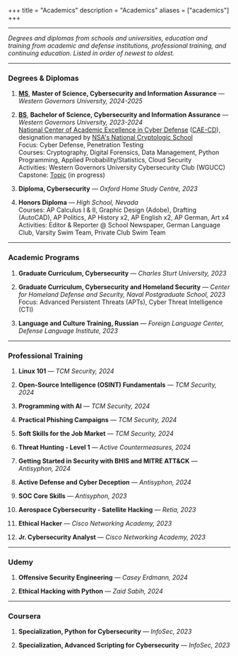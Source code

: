 +++
title = "Academics"
description = "Academics"
aliases = ["academics"]
+++

---

*Degrees and diplomas from schools and universities, education and training from academic and defense institutions, professional training, and continuing education. Listed in order of newest to oldest.*

---

### Degrees & Diplomas

1. [**MS**](https://www.wgu.edu/online-it-degrees/cybersecurity-information-assurance-masters-program.html), **Master of Science, Cybersecurity and Information Assurance** — *Western Governors University, 2024-2025*

2. [**BS**](https://www.wgu.edu/online-it-degrees/cybersecurity-information-assurance-bachelors-program.html), **Bachelor of Science, Cybersecurity and Information Assurance** — *Western Governors University, 2023-2024* \
 [National Center of Academic Excellence in Cyber Defense](https://www.wgu.edu/online-it-degrees/cybersecurity-information-assurance-bachelors-program/cae-cde-program-designation.html) ([CAE-CD](https://caecommunity.org/about-us/what-cae-cybersecurity)), designation managed by [NSA's National Cryptologic School](https://www.nsa.gov/Academics/Centers-of-Academic-Excellence/) \
 Focus: Cyber Defense, Penetration Testing \
 Courses: Cryptography, Digital Forensics, Data Management, Python Programming, Applied Probability/Statistics, Cloud Security \
 Activities: Western Governors University Cybersecurity Club (WGUCC) \
 Capstone: [Topic](https://noahsec.pro/writing) (in progress) 

3. **Diploma, Cybersecurity** — *Oxford Home Study Centre, 2023*

4. **Honors Diploma** — *High School, Nevada* \
 Courses: AP Calculus I & II, Graphic Design (Adobe), Drafting (AutoCAD), AP Politics, AP History x2, AP English x2, AP German, Art x4 \
 Activities: Editor & Reporter @ School Newspaper, German Language Club, Varsity Swim Team, Private Club Swim Team

---

### Academic Programs

1. **Graduate Curriculum, Cybersecurity** — *Charles Sturt University, 2023*

2. **Graduate Curriculum, Cybersecurity and Homeland Security** — *Center for Homeland Defense and Security, Naval Postgraduate School, 2023* \
 Focus: Advanced Persistent Threats (APTs), Cyber Threat Intelligence (CTI)

3. **Language and Culture Training, Russian** — *Foreign Language Center, Defense Language Institute, 2023*

---

### Professional Training

1. **Linux 101** — *TCM Security, 2024*

2. **Open-Source Intelligence (OSINT) Fundamentals** — *TCM Security, 2024*

3. **Programming with AI** — *TCM Security, 2024*

4. **Practical Phishing Campaigns** — *TCM Security, 2024*

5. **Soft Skills for the Job Market** — *TCM Security, 2024*

6. **Threat Hunting - Level 1** — *Active Countermeasures, 2024*

7. **Getting Started in Security with BHIS and MITRE ATT&CK** — *Antisyphon, 2024*

8. **Active Defense and Cyber Deception** — *Antisyphon, 2024*

9. **SOC Core Skills** — *Antisyphon, 2023*

10. **Aerospace Cybersecurity - Satellite Hacking** — *Retia, 2023*

11. **Ethical Hacker** — *Cisco Networking Academy, 2023*

12. **Jr. Cybersecurity Analyst** — *Cisco Networking Academy, 2023*

---

### Udemy

1. **Offensive Security Engineering** — *Casey Erdmann, 2024*

2. **Ethical Hacking with Python** — *Zaid Sabih, 2024*

---

### Coursera

1. **Specialization, Python for Cybersecurity** — *InfoSec, 2023*

2. **Specialization, Advanced Scripting for Cybersecurity** — *InfoSec, 2023*